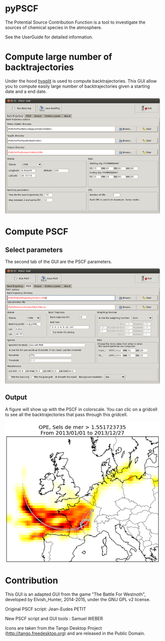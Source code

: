 # pyPSCF
The Potential Source Contribution Function is a tool to investigate the sources
of chemical species in the atmosphere.

See the UserGuide for detailed information.

# Compute large number of backtrajectories

Under the hood [hysplit](https://ready.arl.noaa.gov/HYSPLIT.php) is used to
compute backtrajectories. This GUI allow you to compute easily large number of
backtrajectories given a starting date and a end date.

![backtraj](static/img/BackTrajGUI.png)

# Compute PSCF 

## Select parameters 

The second tab of the GUI are the PSCF parameters.

![PSCF](static/img/PSCF.png)

## Output

A figure will show up with the PSCF in colorscale. You can clic on a gridcell to
see all the backtrajectories that pass through this gridcell.

![example](static/img/SeaSalt_BT.png)

# Contribution

This GUI is an adapted GUI from the game "The Battle For Westnoth", developed by
Elvish_Hunter, 2014-2015, under the GNU GPL v2 license.

Original PSCF script: Jean-Eudes PETIT 

New PSCF script and GUI tools : Samuel WEBER

Icons are taken from the Tango Desktop Project (http://tango.freedesktop.org)
and are released in the Public Domain.
